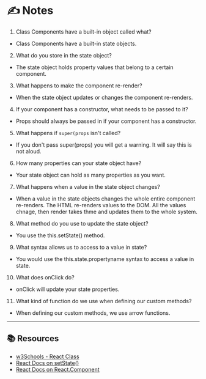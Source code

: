 # ✍️ Notes
1. Class Components have a built-in object called what?
  - Class Components have a built-in state objects. 

2. What do you store in the state object?
  - The state object holds property values that belong to a certain component. 

3. What happens to make the component re-render?
  - When the state object updates or changes the component re-renders. 

4. If your component has a constructor, what needs to be passed to it?
  - Props should always be passed in if your component has a constructor. 

5. What happens if `super(props` isn't called?
  - If you don't pass super(props) you will get a warning. It will say this is not aloud. 

6. How many properties can your state object have?
 - Your state object can hold as many properties as you want. 

7. What happens when a value in the state object changes?
  - When a value in the state objects changes the whole entire component re-renders. The HTML re-renders values to the DOM. All the values chnage, then render takes thme and updates them to the whole system. 

8. What method do you use to update the state object?
  - You use the this.setState() method. 

9. What syntax allows us to access to a value in state?
  - You would use the this.state.propertyname syntax to access a value in state. 

10. What does onClick do?
  - onClick will update your state properties. 

11. What kind of function do we use when defining our custom methods?
  - When defining our custom methods, we use arrow functions. 

---

## 📚 Resources 
- [w3Schools - React Class](https://www.w3schools.com/REACT/react_class.asp)
- [React Docs on setState()](https://reactjs.org/docs/react-component.html#setstate)
- [React Docs on React.Component](https://reactjs.org/docs/react-component.html)